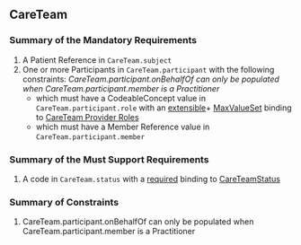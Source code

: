 ## CareTeam

### Summary of the Mandatory Requirements
1.  A Patient Reference  in `CareTeam.subject`
1. One or more  Participants  in `CareTeam.participant`
 with the following constraints: *CareTeam.participant.onBehalfOf can only be populated when CareTeam.participant.member is a Practitioner*
   - which must have a  CodeableConcept value  in `CareTeam.participant.role`
with an [extensible](http://hl7.org/fhir/R4/terminologies.html#extensible)\+ [MaxValueSet](general-guidance.html#max-binding)
 binding to [CareTeam Provider Roles](http://hl7.org/fhir/us/core/ValueSet/us-core-careteam-provider-roles)
   - which must have a Member Reference value  in `CareTeam.participant.member`

### Summary of the Must Support Requirements
1.  A  code  in `CareTeam.status`
with a [required](http://hl7.org/fhir/R4/terminologies.html#required)
 binding to [CareTeamStatus](http://hl7.org/fhir/ValueSet/care-team-status)

### Summary of Constraints
1. CareTeam.participant.onBehalfOf can only be populated when CareTeam.participant.member is a Practitioner